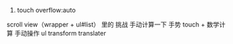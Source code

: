 1. touch 
overflow:auto


scroll view（wrapper + ul#list） 里的
挑战 手动计算一下
手势 touch + 数学计算 手动操作 ul transform translater